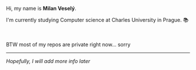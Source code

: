 Hi, my name is **Milan Veselý**.

I'm currently studying Computer science at Charles University in Prague. :books:

&nbsp;

BTW most of my repos are private right now… sorry

___

*Hopefully, I will add more info later*
